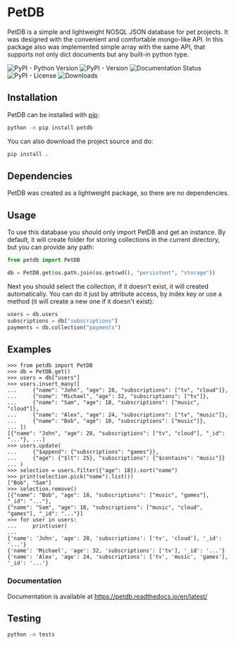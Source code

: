# PetDB

PetDB is a simple and lightweight NOSQL JSON database for pet projects.
It was designed with the convenient and comfortable mongo-like API.
In this package also was implemented simple array with the same API,
that supports not only dict documents but any built-in python type.

![PyPI - Python Version](https://img.shields.io/pypi/pyversions/petdb)
![PyPI - Version](https://img.shields.io/pypi/v/petdb)
![Documentation Status](https://readthedocs.org/projects/petdb/badge/?version=latest)
![PyPI - License](https://img.shields.io/pypi/l/petdb)
![Downloads](https://static.pepy.tech/badge/petdb)

## Installation

PetDB can be installed with [pip](http://pypi.python.org/pypi/pip):

```bash
python -m pip install petdb
```

You can also download the project source and do:

```bash
pip install .
```

## Dependencies

PetDB was created as a lightweight package, so there are no dependencies.

## Usage

To use this database you should only import PetDB and get an instance.
By default, it will create folder for storing collections in the current directory,
but you can provide any path:

```python
from petdb import PetDB

db = PetDB.get(os.path.join(os.getcwd(), "persistent", "storage"))
```

Next you should select the collection, if it doesn't exist, it will created automatically.
You can do it just by attribute access, by index key or use a method (it will create a new one if it doesn't exist):

```python
users = db.users
subscriptions = db["subscriptions"]
payments = db.collection("payments")
```

## Examples

```pycon
>>> from petdb import PetDB
>>> db = PetDB.get()
>>> users = db["users"]
>>> users.insert_many([
...     {"name": "John", "age": 28, "subscriptions": ["tv", "cloud"]},
...     {"name": "Michael", "age": 32, "subscriptions": ["tv"]},
...     {"name": "Sam", "age": 18, "subscriptions": ["music", "cloud"]},
...     {"name": "Alex", "age": 24, "subscriptions": ["tv", "music"]},
...     {"name": "Bob", "age": 18, "subscriptions": ["music"]},
... ])
[{"name": "John", "age": 28, "subscriptions": ["tv", "cloud"], "_id": "..."}, ...]
>>> users.update(
...     {"$append": {"subscriptions": "games"}},
...     {"age": {"$lt": 25}, "subscriptions": {"$contains": "music"}}
... )
>>> selection = users.filter({"age": 18}).sort("name")
>>> print(selection.pick("name").list())
["Bob", "Sam"]
>>> selection.remove()
[{"name": "Bob", "age": 18, "subscriptions": ["music", "games"], "_id": "..."},
{"name": "Sam", "age": 18, "subscriptions": ["music", "cloud", "games"], "_id": "..."}]
>>> for user in users:
...     print(user)
...
{'name': 'John', 'age': 28, 'subscriptions': ['tv', 'cloud'], '_id': '...'}
{'name': 'Michael', 'age': 32, 'subscriptions': ['tv'], '_id': '...'}
{'name': 'Alex', 'age': 24, 'subscriptions': ['tv', 'music', 'games'], '_id': '...'}
```

### Documentation

Documentation is available at https://petdb.readthedocs.io/en/latest/

## Testing

```bash
python -m tests
```
